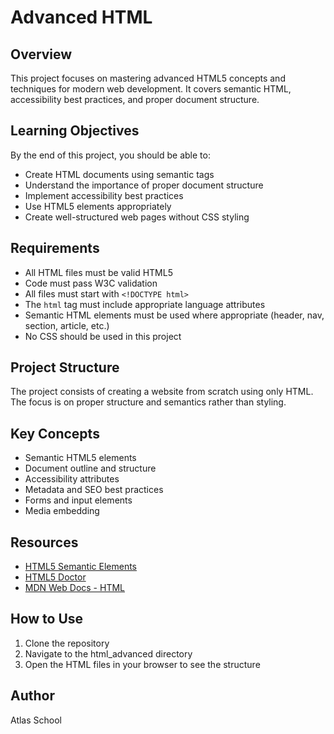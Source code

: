 # Advanced HTML

## Overview
This project focuses on mastering advanced HTML5 concepts and techniques for modern web development. It covers semantic HTML, accessibility best practices, and proper document structure.

## Learning Objectives
By the end of this project, you should be able to:

- Create HTML documents using semantic tags
- Understand the importance of proper document structure
- Implement accessibility best practices
- Use HTML5 elements appropriately
- Create well-structured web pages without CSS styling

## Requirements
- All HTML files must be valid HTML5
- Code must pass W3C validation
- All files must start with `<!DOCTYPE html>`
- The `html` tag must include appropriate language attributes
- Semantic HTML elements must be used where appropriate (header, nav, section, article, etc.)
- No CSS should be used in this project

## Project Structure
The project consists of creating a website from scratch using only HTML. The focus is on proper structure and semantics rather than styling.

## Key Concepts
- Semantic HTML5 elements
- Document outline and structure
- Accessibility attributes
- Metadata and SEO best practices
- Forms and input elements
- Media embedding

## Resources
- [HTML5 Semantic Elements](https://www.w3schools.com/html/html5_semantic_elements.asp)
- [HTML5 Doctor](http://html5doctor.com/)
- [MDN Web Docs - HTML](https://developer.mozilla.org/en-US/docs/Web/HTML)

## How to Use
1. Clone the repository
2. Navigate to the html_advanced directory
3. Open the HTML files in your browser to see the structure

## Author
Atlas School
